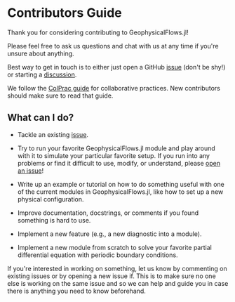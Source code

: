 # Contributors Guide

Thank you for considering contributing to GeophysicalFlows.jl! 

Please feel free to ask us questions and chat with us at any time if you're
unsure about anything.

Best way to get in touch is to either just open a GitHub [issue](https://github.com/FourierFlows/GeophysicalFlows.jl/issues) 
(don't be shy!) or starting a [discussion](https://github.com/FourierFlows/GeophysicalFlows.jl/discussions).

We follow the [ColPrac guide](https://github.com/SciML/ColPrac) for collaborative
practices. New contributors should make sure to read that guide.

## What can I do?

* Tackle an existing [issue](https://github.com/FourierFlows/GeophysicalFlows.jl/issues).

* Try to run your favorite GeophysicalFlows.jl module and play around with it to simulate 
  your particular favorite setup. If you run into any problems or find it difficult
  to use, modify, or understand, please [open an issue](https://github.com/FourierFlows/GeophysicalFlows.jl/issues)!

* Write up an example or tutorial on how to do something useful with one of the current modules
  in GeophysicalFlows.jl, like how to set up a new physical configuration.

* Improve documentation, docstrings, or comments if you found something is hard to use.

* Implement a new feature (e.g., a new diagnostic into a module).

* Implement a new module from scratch to solve your favorite partial differential equation with
  periodic boundary conditions.

If you're interested in working on something, let us know by commenting on existing issues or 
by opening a new issue if. This is to make sure no one else is working on the same issue and 
so we can help and guide you in case there is anything you need to know beforehand.
